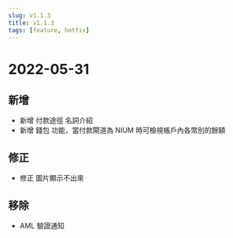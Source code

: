 ```yaml
---
slug: v1.1.3
title: v1.1.3
tags: [feature, hotfix]
---
```


# 2022-05-31

## 新增
- 新增 付款途徑 名詞介紹
- 新增 錢包 功能，當付款閘道為 NIUM 時可檢視帳戶內各幣別的餘額

## 修正
- 修正 圖片顯示不出來

## 移除
- AML 驗證通知
